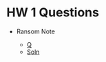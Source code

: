 # HW 1 Questions

* Ransom Note

  * [Q](https://leetcode.com/problems/ransom-note/description/)
  * [Soln](../1_ransom_note.cpp)
